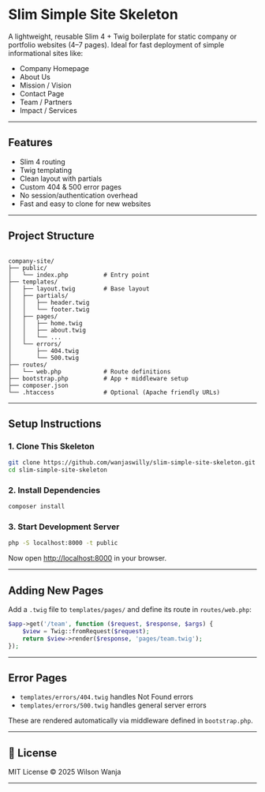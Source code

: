 # Slim Simple Site Skeleton

A lightweight, reusable Slim 4 + Twig boilerplate for static company or portfolio websites (4–7 pages). Ideal for fast deployment of simple informational sites like:

- Company Homepage
- About Us
- Mission / Vision
- Contact Page
- Team / Partners
- Impact / Services

---

## Features

-  Slim 4 routing
-  Twig templating
-  Clean layout with partials
-  Custom 404 & 500 error pages
-  No session/authentication overhead
-  Fast and easy to clone for new websites

---

## Project Structure

```

company-site/
├── public/
│   └── index.php          # Entry point
├── templates/
│   ├── layout.twig        # Base layout
│   ├── partials/
│   │   ├── header.twig
│   │   └── footer.twig
│   ├── pages/
│   │   ├── home.twig
│   │   ├── about.twig
│   │   └── ...
│   └── errors/
│       ├── 404.twig
│       └── 500.twig
├── routes/
│   └── web.php            # Route definitions
├── bootstrap.php          # App + middleware setup
├── composer.json
└── .htaccess              # Optional (Apache friendly URLs)

````

---

## Setup Instructions

### 1. Clone This Skeleton

```bash
git clone https://github.com/wanjaswilly/slim-simple-site-skeleton.git
cd slim-simple-site-skeleton
````

### 2. Install Dependencies

```bash
composer install
```

### 3. Start Development Server

```bash
php -S localhost:8000 -t public
```

Now open [http://localhost:8000](http://localhost:8000) in your browser.

---

## Adding New Pages

Add a `.twig` file to `templates/pages/` and define its route in `routes/web.php`:

```php
$app->get('/team', function ($request, $response, $args) {
    $view = Twig::fromRequest($request);
    return $view->render($response, 'pages/team.twig');
});
```

---

## Error Pages

* `templates/errors/404.twig` handles Not Found errors
* `templates/errors/500.twig` handles general server errors

These are rendered automatically via middleware defined in `bootstrap.php`.

---

## 🔗 License

MIT License © 2025 Wilson Wanja



---
